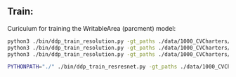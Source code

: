 ## Train:

Curiculum for training the WritableArea (parcment) model:
```bash
python3 ./bin/ddp_train_resolution.py -gt_paths ./data/1000_CVCharters/*/*/*/*.seals.crops/*.resolution.gt.json -augment_scale_range '[1.0, 1.0]' ; 
python3 ./bin/ddp_train_resolution.py -gt_paths ./data/1000_CVCharters/*/*/*/*.seals.crops/*.resolution.gt.json  -epochs 200; 
python3 ./bin/ddp_train_resolution.py -gt_paths ./data/1000_CVCharters/*/*/*/*.seals.crops/*.resolution.gt.json -lr 0.0003 -epochs 1000
```

```bash
PYTHONPATH="./" ./bin/ddp_train_resresnet.py -gt_paths ./data/1000_CVCharters/*/*/*/*.crops/*.gt.json -device cpu
```